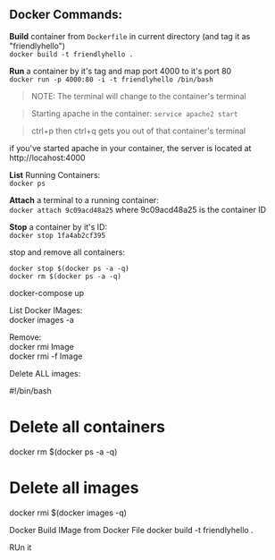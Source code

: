 
Docker Commands:
----------------

**Build** container from `Dockerfile` in current directory (and tag it as "friendlyhello")  
`docker build -t friendlyhello .`

**Run** a container by it's tag and map port 4000 to it's port 80  
`docker run -p 4000:80 -i -t friendlyhello /bin/bash`
>NOTE: The terminal will change to the container's terminal

> Starting apache in the container: `service apache2 start`

> ctrl+p then ctrl+q gets you out of that container's terminal

if you've started apache in your container, the server is located at http://locahost:4000  



**List** Running Containers:  
`docker ps`

**Attach** a terminal to a running container:  
`docker attach 9c09acd48a25` where 9c09acd48a25 is the container ID

**Stop** a container by it's ID:  
`docker stop 1fa4ab2cf395`






stop and remove all containers:  
```
docker stop $(docker ps -a -q)
docker rm $(docker ps -a -q)
```






    
docker-compose up  

  
List Docker IMages:  
docker images -a  

  
Remove:  
docker rmi Image  
docker rmi -f Image  




Delete ALL images:
  
#!/bin/bash  
# Delete all containers  
docker rm $(docker ps -a -q)  
# Delete all images  
docker rmi $(docker images -q)  






Docker Build IMage from Docker File
docker build -t friendlyhello .

RUn it
